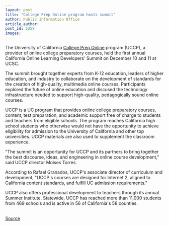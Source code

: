 ```yaml
---
layout: post
title: "College Prep Online program hosts summit"
author: Public Information Office
article_author: 
post_id: 5258
images:
---
```


<p>
  The University of California <a href="http://www.uccp.org">College Prep Online</a> program (UCCP), a provider of online college preparatory courses, held the first annual California Online Learning Developers' Summit on December 10 and 11 at UCSC.<br>
</p>
<p>
  The summit brought together experts from K-12 education, leaders of higher education, and industry to collaborate on the development of standards for the creation of high-quality, multimedia online courses. Participants explored the future of online education and discused the technology infrastructure needed to support high-quality, pedagogically sound online courses.<br>
</p>
<p>
  UCCP is a UC program that provides online college preparatory courses, content, test preparation, and academic support free of charge to students and teachers from eligible schools. The program reaches California high school students who otherwise would not have the opportunity to achieve eligibility for admission to the University of California and other top universities. UCCP materials are also used to supplement the classroom experience.
</p>
<p>
  "The summit is an opportunity for UCCP and its partners to bring together the best discourse, ideas, and engineering in online course development," said UCCP director Moises Torres.
</p>
<p>
  According to Rafael Granados, UCCP's associate director of curriculum and development, "UCCP's courses are designed for Internet 2, aligned to California content standards, and fulfill UC admission requirements."
</p>
<p>
  UCCP also offers professional development to teachers through its annual Summer Institute. Statewide, UCCP has reached more than 11,000 students from 469 schools and is active in 56 of California's 58 counties.<br>
  <br>
</p>
<p><a href="http://www1.ucsc.edu/currents/03-04/12-15/prep.html" title="Permalink to prep">Source</a></p>
